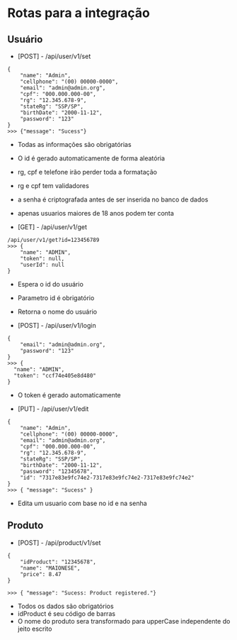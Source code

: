 # Rotas para a integração

## Usuário
- [POST] - /api/user/v1/set
```
{
    "name": "Admin",
    "cellphone": "(00) 00000-0000",
    "email": "admin@admin.org",
    "cpf": "000.000.000-00",
    "rg": "12.345.678-9",
    "stateRg": "SSP/SP",
    "birthDate": "2000-11-12",
    "password": "123"
}
>>> {"message": "Sucess"}
```
- Todas as informações são obrigatórias
- O id é gerado automaticamente de forma aleatória
- rg, cpf e telefone irão perder toda a formatação
- rg e cpf tem validadores
- a senha é criptografada antes de ser inserida no banco de dados
- apenas usuarios maiores de 18 anos podem ter conta

- [GET] - /api/user/v1/get
```
/api/user/v1/get?id=123456789
>>> {
    "name": "ADMIN",
    "token": null,
    "userId": null
}
```
- Espera o id do usuário
- Parametro id é obrigatório
- Retorna o nome do usuário

- [POST] - /api/user/v1/login
```
{
    "email": "admin@admin.org",
    "password": "123"
}
>>> {
  "name": "ADMIN",
  "token": "ccf74e405e8d480"
}
```
- O token é gerado automaticamente

- [PUT] - /api/user/v1/edit
```
{
    "name": "Admin",
    "cellphone": "(00) 00000-0000",
    "email": "admin@admin.org",
    "cpf": "000.000.000-00",
    "rg": "12.345.678-9",
    "stateRg": "SSP/SP",
    "birthDate": "2000-11-12",
    "password": "12345678",
    "id": "7317e83e9fc74e2-7317e83e9fc74e2-7317e83e9fc74e2"
}
>>> { "message": "Sucess" }
```
- Edita um usuario com base no id e na senha

## Produto
- [POST] - /api/product/v1/set
```
{
    "idProduct": "12345678",
    "name": "MAIONESE",
    "price": 8.47
}

>>> { "message": "Sucess: Product registered."}
```
- Todos os dados são obrigatórios
- idProduct é seu código de barras
- O nome do produto sera transformado para upperCase independente do jeito escrito